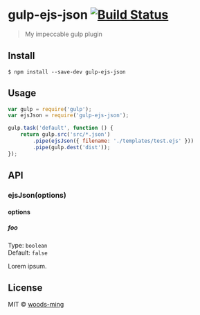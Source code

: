 # gulp-ejs-json [![Build Status](https://travis-ci.org/woods-ming/gulp-ejs-json.svg?branch=master)](https://travis-ci.org/woods-ming/gulp-ejs-json)

> My impeccable gulp plugin


## Install

```
$ npm install --save-dev gulp-ejs-json
```


## Usage

```js
var gulp = require('gulp');
var ejsJson = require('gulp-ejs-json');

gulp.task('default', function () {
	return gulp.src('src/*.json')
		.pipe(ejsJson({ filename: './templates/test.ejs' }))
		.pipe(gulp.dest('dist'));
});
```


## API

### ejsJson(options)

#### options

##### foo

Type: `boolean`  
Default: `false`

Lorem ipsum.


## License

MIT © [woods-ming](https://github.com/woods-ming)
